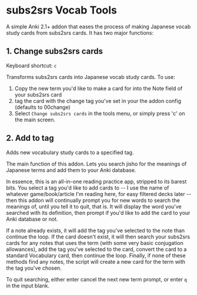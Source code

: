 # subs2srs Vocab Tools

A simple Anki 2.1+ addon that eases the process of making Japanese vocab study cards from subs2srs cards. It has two major functions:

## 1. Change subs2srs cards

Keyboard shortcut: `c`

Transforms subs2srs cards into Japanese vocab study cards. To use: 

1. Copy the new term you'd like to make a card for into the Note field of your subs2srs card
2. tag the card with the change tag you've set in your the addon config (defaults to 00change)
3. Select `Change subs2srs cards` in the tools menu, or simply press 'c' on the main screen.

## 2. Add to tag

Adds new vocabulary study cards to a specified tag.

The main function of this addon. Lets you search jisho for the meanings of Japanese terms and add them to your Anki database.

In essence, this is an all-in-one reading practice app, stripped to its barest bits. You select a tag you'd like to add cards to -- I use the name of whatever game/book/article I'm reading here, for easy filtered decks later -- then this addon will continually prompt you for new words to search the meanings of, until you tell it to quit, that is. It will display the word you've searched with its definition, then prompt if you'd like to add the card to your Anki database or not.

If a note already exists, it will add the tag you've selected to the note than continue the loop. If the card doesn't exist, it will then search your subs2srs cards for any notes that uses the term (with some very basic conjugation allowances), add the tag you've selected to the card, convert the card to a standard Vocabulary card, then continue the loop. Finally, if none of these methods find any notes, the script will create a new card for the term with the tag you've chosen. 

To quit searching, either enter cancel the next new term prompt, or enter `q` in the input blank.